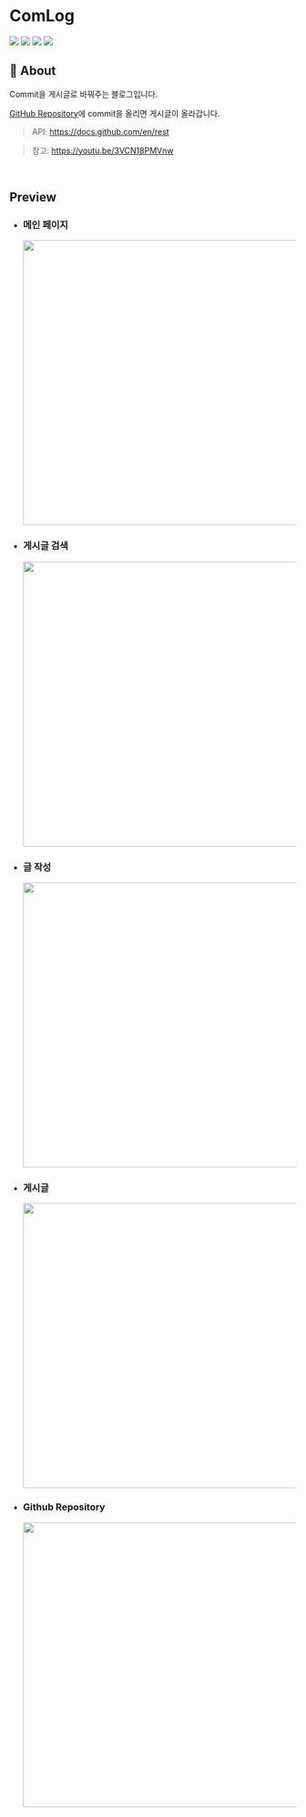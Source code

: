 # ComLog

<img src="https://img.shields.io/badge/react-61DAFB?style=flat&logo=react&logoColor=black"> <img src="https://img.shields.io/badge/typescript-3178C6?style=flat&logo=typescript&logoColor=white"> <img src="https://img.shields.io/badge/react qeury-FF4154?style=flat&logo=reactquery&logoColor=black"> <img src="https://img.shields.io/badge/sass-CC6699?style=flat&logo=sass&logoColor=white">

## 🔎 About

Commit을 게시글로 바꿔주는 블로그입니다.

[GitHub Repository](https://github.com/crewd/only-commit)에 commit을 올리면 게시글이 올라갑니다.

> API: https://docs.github.com/en/rest

> 참고: https://youtu.be/3VCN18PMVnw

<br>

## Preview

- ### 메인 페이지

   <img src="https://cdn.discordapp.com/attachments/988588908575080518/999980054962503760/unknown.png" width="500px">

- ### 게시글 검색

  <img src="https://media.discordapp.net/attachments/988588908575080518/999980649861632041/unknown.png" width="500px">

- ### 글 작성

  <img src="https://media.discordapp.net/attachments/988588908575080518/999981224380604476/unknown.png" width="500px">

- ### 게시글

  <img src="https://media.discordapp.net/attachments/988588908575080518/999981769312968734/unknown.png" width="500px">

- ### Github Repository
  <img src="https://media.discordapp.net/attachments/988588908575080518/1000391809555517511/unknown.png" width="500px">
